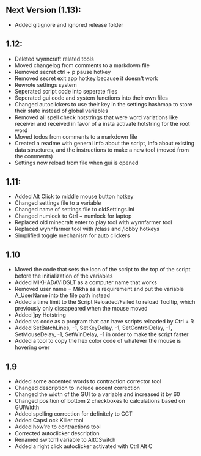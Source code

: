 ## Next Version (1.13):
- Added gitignore and ignored release folder

## 1.12:
- Deleted wynncraft related tools
- Moved changelog from comments to a markdown file
- Removed secret ctrl + p pause hotkey
- Removed secret exit app hotkey because it doesn't work
- Rewrote settings system
- Seperated script code into seperate files
- Seperated gui code and system functions into their own files
- Changed autoclickers to use their key in the settings hashmap to store their state instead of global variables
- Removed all spell check hotstrings that were word variations like receiver and received in favor of a insta activate hotstring for the root word
- Moved todos from comments to a markdown file
- Created a readme with general info about the script, info about existing data structures, and the instructions to make a new tool (moved from the comments)
- Settings now reload from file when gui is opened

## 1.11:
- Added Alt Click to middle mouse button hotkey
- Changed settings file to a variable
- Changed name of settings file to oldSettings.ini
- Changed numlock to Ctrl + numlock for laptop
- Replaced old minecraft enter to play tool with wynnfarmer tool
- Replaced wynnfarmer tool with /class and /lobby hotkeys
- Simplified toggle mechanism for auto clickers

## 1.10
- Moved the code that sets the icon of the script to the top of the script before the initialization of the variables
- Added MIKHADAVIDSLT as a computer name that works
- Removed user name = Mikha as a requirement and put the variable A_UserName into the file path instead
- Added a time limit to the Script Reloaded/Failed to reload Tooltip, which previously only dissapeared when the mouse moved
- Added ]py Hotstring
- Added vs code as a program that can have scripts reloaded by Ctrl + R
- Added SetBatchLines, -1, SetKeyDelay, -1, SetControlDelay, -1, SetMouseDelay, -1, SetWinDelay, -1 in order to make the script faster
- Added a tool to copy the hex color code of whatever the mouse is hovering over

## 1.9
- Added some accented words to contraction corrector tool
- Changed description to include accent correction
- Changed the width of the GUI to a variable and increased it by 60
- Changed position of bottom 2 checkboxes to calculations based on GUIWidth
- Added spelling correction for definitely to CCT
- Added CapsLock Killer tool
- Added how're to contractions tool
- Corrected autoclicker description
- Renamed switch1 variable to AltCSwitch
- Added a right click autoclicker activated with Ctrl Alt C
